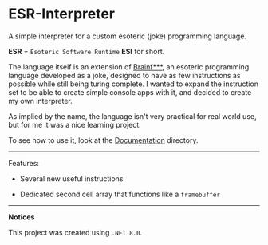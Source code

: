 # ESR-Interpreter

 A simple interpreter for a custom esoteric (joke) programming language.

**ESR** = `Esoteric Software Runtime`
**ESI** for short.

The language itself is an extension of [Brainf***](https://en.wikipedia.org/wiki/Brainfuck), an esoteric programming language developed as a joke, designed to have as few instructions as possible while still being turing complete.
I wanted to expand the instruction set to be able to create simple console apps with it, and decided to create my own interpreter.

As implied by the name, the language isn't very practical for real world use, but for me it was a nice learning project.

To see how to use it, look at the [Documentation](./Documentation) directory.

---

Features:

- Several new useful instructions

- Dedicated second cell array that functions like a `framebuffer`

---

**Notices**

This project was created using `.NET 8.0`.
